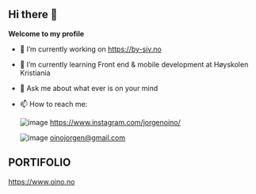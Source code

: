 ## Hi there 👋

 

**Welcome to my profile**

- 🔭 I’m currently working on  https://by-siv.no
- 🌱 I’m currently learning Front end & mobile development at Høyskolen Kristiania
 
- 💬 Ask me about what ever is on your mind
- 📫 How to reach me:

  
  ![image](https://github.com/joroinnoroff/joroinnoroff/assets/112621392/43493bff-677f-4930-ac45-e7709d9358b0)
  https://www.instagram.com/jorgenoino/

  
  ![image](https://github.com/joroinnoroff/joroinnoroff/assets/112621392/a9ade0e1-bcbb-46f5-9a6a-7011d82b6d42)
  oinojorgen@gmail.com
 
 ## PORTIFOLIO
 

 https://www.oino.no
